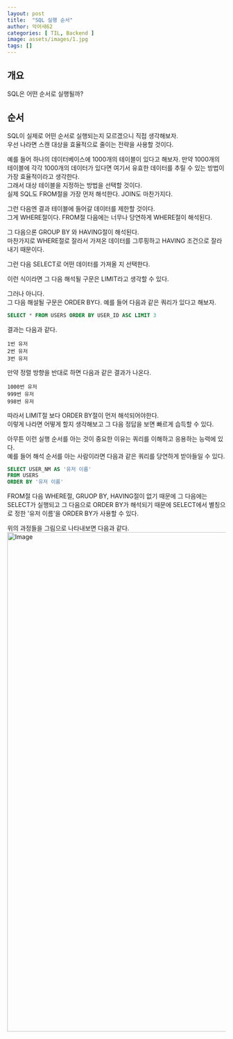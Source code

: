 ```yaml
---
layout: post
title:  "SQL 실행 순서"
author: 악어새62
categories: [ TIL, Backend ]
image: assets/images/1.jpg
tags: []
---
```

## 개요

SQL은 어떤 순서로 실행될까?

## 순서

SQL이 실제로 어떤 순서로 실행되는지 모르겠으니 직접 생각해보자.  
우선 나라면 스캔 대상을 효율적으로 줄이는 전략을 사용할 것이다.

예를 들어 하나의 데이터베이스에 1000개의 테이블이 있다고 해보자. 만약 1000개의 테이블에 각각 1000개의 데이터가 있다면 
여기서 유효한 데이터를 추릴 수 있는 방법이 가장 효율적이라고 생각한다.  
그래서 대상 테이블을 지정하는 방법을 선택할 것이다.    
실제 SQL도 FROM절을 가장 먼저 해석한다. JOIN도 마찬가지다.

그런 다음엔 결과 테이블에 들어갈 데이터를 제한할 것이다.  
그게 WHERE절이다. FROM절 다음에는 너무나 당연하게 WHERE절이 해석된다.  

그 다음으론 GROUP BY 와 HAVING절이 해석된다.  
마찬가지로 WHERE절로 잘라서 가져온 데이터를 그루핑하고 HAVING 조건으로 잘라내기 때문이다.

그런 다음 SELECT로 어떤 데이터를 가져올 지 선택한다.

이런 식이라면 그 다음 해석될 구문은 LIMIT라고 생각할 수 있다.

그러나 아니다.  
그 다음 해설될 구문은 ORDER BY다.
예를 들어 다음과 같은 쿼리가 있다고 해보자.
```sql
SELECT * FROM USERS ORDER BY USER_ID ASC LIMIT 3
```
결과는 다음과 같다.
```
1번 유저
2번 유저
3번 유저
```
만약 정렬 방향을 반대로 하면 다음과 같은 결과가 나온다. 
```
1000번 유저
999번 유저
998번 유저
```

따라서 LIMIT절 보다 ORDER BY절이 먼저 해석되어야한다.  
이렇게 나라면 어떻게 할지 생각해보고 그 다음 정답을 보면 빠르게 습득할 수 있다.  

아무튼 이런 실행 순서를 아는 것이 중요한 이유는 쿼리를 이해하고 응용하는 능력에 있다.  
예를 들어 해석 순서를 아는 사람이라면 다음과 같은 쿼리를 당연하게 받아들일 수 있다.
```sql
SELECT USER_NM AS '유저 이름'
FROM USERS
ORDER BY '유저 이름'
```
FROM절 다음 WHERE절, GRUOP BY, HAVING절이 없기 때문에 그 다음에는 SELECT가 실행되고 그 다음으로 ORDER BY가 해석되기 때문에 SELECT에서 별칭으로 정한 '유저 이름'을 ORDER BY가 사용할 수 있다.

위의 과정들을 그림으로 나타내보면 다음과 같다.  
<img width="1884" height="1152" alt="Image" src="https://github.com/user-attachments/assets/14f7cdcc-9a60-4241-b3ed-2b1d3c2ed1d0" />
